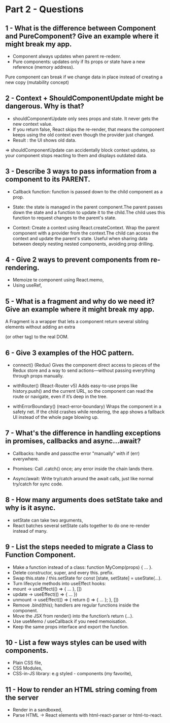 # Part 2 - Questions

## 1 - What is the difference between Component and PureComponent? Give an example where it might break my app.

- Component always updates when parent re-redenr.
- Pure components: updates only if Its props or state have a new reference (memory address).

Pure component can break if we change data in place instead of creating a new copy (mutability concept)

## 2 - Context + ShouldComponentUpdate might be dangerous. Why is that?

- shouldComponentUpdate only sees props and state. It never gets the new context value.
- If you return false, React skips the re-render, that means the component keeps using the old context even though the provider just changed.
- Result : the UI shows old data.

=> shouldComponentUpdate can accidentally block context updates, so your component stops reacting to them and displays outdated data.

## 3 - Describe 3 ways to pass information from a component to its PARENT.

- Callback function: function is passed down to the child component as a prop.

- State: the state is managed in the parent component.The parent passes down the state and a function to update it to the child.The child uses this function to request changes to the parent's state.

- Context: Create a context using React.createContext. Wrap the parent component with a provider from the context.The child can access the context and update the parent's state. Useful when sharing data between deeply nesting nested components, avoiding prop drilling.

## 4 - Give 2 ways to prevent components from re-rendering.

- Memoize te component using React.memo,
- Using useRef,

## 5 - What is a fragment and why do we need it? Give an example where it might break my app.

A Fragment is a wrapper that lets a component return several sibling elements without adding an extra <div> (or other tag) to the real DOM.

## 6 - Give 3 examples of the HOC pattern.

- connect() (Redux)
  Gives the component direct access to pieces of the Redux store and a way to send actions—without passing everything through props manually.

- withRouter() (React-Router v5)
  Adds easy-to-use props like history.push() and the current URL, so the component can read the route or navigate, even if it’s deep in the tree.

- withErrorBoundary() (react-error-boundary)
  Wraps the component in a safety net. If the child crashes while rendering, the app shows a fallback UI instead of the whole page blowing up.

## 7 - What's the difference in handling exceptions in promises, callbacks and async…await?

- Callbacks: handle and passcthe error "manually" with if (err) everywhere.

- Promises: Call .catch() once; any error inside the chain lands there.

- Async/await: Write try/catch around the await calls, just like normal try/catch for sync code.

## 8 - How many arguments does setState take and why is it async.

- setState can take two arguments,
- React batches several setState calls together to do one re-render instead of many.

## 9 - List the steps needed to migrate a Class to Function Component.

- Make a function instead of a class: function MyComp(props) { … }.
- Delete constructor, super, and every this. prefix.
- Swap this.state / this.setState for const [state, setState] = useState(...).
- Turn lifecycle methods into useEffect hooks:
- mount → useEffect(() => { … }, [])
- update → useEffect(() => { … })
- unmount → useEffect(() => { return () => { … }; }, [])
- Remove .bind(this); handlers are regular functions inside the component.
- Move the JSX from render() into the function’s return (…).
- Use useMemo / useCallback if you need memoisation.
- Keep the same props interface and export the function.

## 10 - List a few ways styles can be used with components.

- Plain CSS file,
- CSS Modules,
- CSS-in-JS library: e.g styled - components (my favorite),

## 11 - How to render an HTML string coming from the server

- Render in a sandboxed,
- Parse HTML → React elements with html-react-parser or html-to-react.
